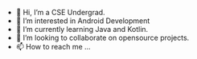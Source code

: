 - 👋 Hi, I’m a CSE Undergrad.
- 👀 I’m interested in Android Development
- 🌱 I’m currently learning Java and Kotlin.
- 💞️ I’m looking to collaborate on opensource projects.
- 📫 How to reach me ...

<!---
A-Rt23/A-Rt23 is a ✨ special ✨ repository because its `README.md` (this file) appears on your GitHub profile.
You can click the Preview link to take a look at your changes.
--->
